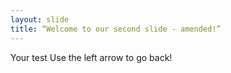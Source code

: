 ```yaml
---
layout: slide
title: “Welcome to our second slide - amended!”
---
```

Your test
Use the left arrow to go back!

